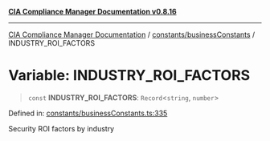 [**CIA Compliance Manager Documentation v0.8.16**](../../../README.md)

***

[CIA Compliance Manager Documentation](../../../modules.md) / [constants/businessConstants](../README.md) / INDUSTRY\_ROI\_FACTORS

# Variable: INDUSTRY\_ROI\_FACTORS

> `const` **INDUSTRY\_ROI\_FACTORS**: `Record`\<`string`, `number`\>

Defined in: [constants/businessConstants.ts:335](https://github.com/Hack23/cia-compliance-manager/blob/96f4020424aba8c55d4fe94eddf596babc070968/src/constants/businessConstants.ts#L335)

Security ROI factors by industry
